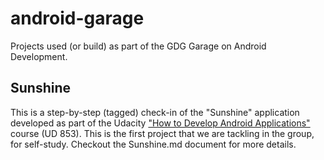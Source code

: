 android-garage
==============

Projects used (or build) as part of the GDG Garage on Android Development.


Sunshine
--------
This is a step-by-step (tagged) check-in of the "Sunshine" application developed as part of the Udacity ["How to Develop Android Applications"](https://www.udacity.com/course/ud853) course (UD 853). This is the first project that we are tackling in the group, for self-study. Checkout the Sunshine.md document for more details.

